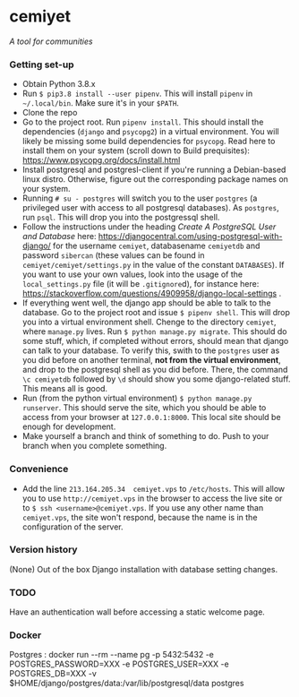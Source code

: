 # cemiyet #
_A tool for communities_

### Getting set-up ###

* Obtain Python 3.8.x
* Run `$ pip3.8 install --user pipenv`. This will install `pipenv` in `~/.local/bin`. Make sure it's in your `$PATH`.
* Clone the repo
* Go to the project root. Run `pipenv install`. This should install the dependencies (`django` and `psycopg2`) in a virtual environment. You will likely be missing some build dependencies for `psycopg`. Read here to install them on your system (scroll down to Build prequisites): https://www.psycopg.org/docs/install.html
* Install postgresql and postgresl-client if you're running a Debian-based linux distro. Otherwise, figure out the corresponding package names on your system.
* Running `# su - postgres` will switch you to the user `postgres` (a privileged user with access to all postgresql databases). As `postgres`, run `psql`. This will drop you into the postgressql shell.
* Follow the instructions under the heading _Create A PostgreSQL User and Database_ here: https://djangocentral.com/using-postgresql-with-django/ for the username `cemiyet`, databasename `cemiyetdb` and password `sibercan` (these values can be found in `cemiyet/cemiyet/settings.py` in the value of the constant `DATABASES`). If you want to use your own values, look into the usage of the `local_settings.py` file (it will be `.gitignore`d), for instance here: https://stackoverflow.com/questions/4909958/django-local-settings .
* If everything went well, the django app should be able to talk to the database. Go to the project root and issue `$ pipenv shell`. This will drop you into a virtual environment shell. Chenge to the directory `cemiyet`, where `manage.py` lives. Run `$ python manage.py migrate`. This should do some stuff, which, if completed without errors, should mean that django can talk to your database. To verify this, swith to the `postgres` user as you did before on another terminal, __not from the virtual environment__, and drop to the postgresql shell as you did before. There, the command `\c cemiyetdb` followed by `\d` should show you some django-related stuff. This means all is good.
* Run (from the python virtual environment) `$ python manage.py runserver`. This should serve the site, which you should be able to access from your browser at `127.0.0.1:8000`. This local site should be enough for development.
* Make yourself a branch and think of something to do. Push to your branch when you complete something.

### Convenience ###
* Add the line `213.164.205.34  cemiyet.vps` to `/etc/hosts`. This will allow you to use `http://cemiyet.vps` in the browser to access the live site or to `$ ssh <username>@cemiyet.vps`. If you use any other name than `cemiyet.vps`, the site won't respond, because the name is in the configuration of the server.

### Version history ###
(None) Out of the box Django installation with database setting changes.

### TODO ###
Have an authentication wall before accessing a static welcome page.

### Docker ###
Postgres : docker run --rm  --name pg -p 5432:5432 -e POSTGRES_PASSWORD=XXX -e POSTGRES_USER=XXX -e POSTGRES_DB=XXX -v $HOME/django/postgres/data:/var/lib/postgresql/data postgres
